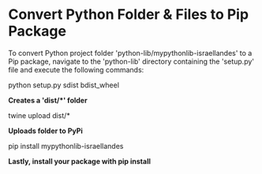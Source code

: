 # Convert Python Folder & Files to Pip Package
To convert Python project folder 'python-lib/mypythonlib-israellandes' to a Pip package, navigate to the 'python-lib' directory containing the 'setup.py' file and execute the following commands:

  python setup.py sdist bdist_wheel
  
**Creates a 'dist/*' folder**

  twine upload dist/*
  
**Uploads folder to PyPi**

  pip install mypythonlib-israellandes
  
**Lastly, install your package with pip install**

